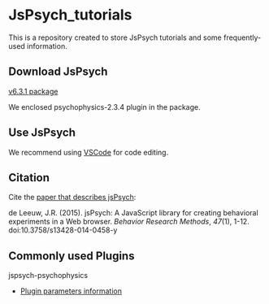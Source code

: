 # JsPsych_tutorials
This is a repository created to store JsPsych tutorials and some frequently-used information.

Download JsPsych 
---
[v6.3.1 package](https://github.com/HelenLiu0609/jsPsych-v6.3.1) 

We enclosed psychophysics-2.3.4 plugin in the package.

Use JsPsych 
---
We recommend using [VSCode](https://code.visualstudio.com) for code editing.

Citation
--------

 Cite the [paper that describes jsPsych](http://link.springer.com/article/10.3758%2Fs13428-014-0458-y):

de Leeuw, J.R. (2015). jsPsych: A JavaScript library for creating behavioral experiments in a Web browser. *Behavior Research Methods*, _47_(1), 1-12. doi:10.3758/s13428-014-0458-y

Commonly used Plugins
---
jspsych-psychophysics
- [Plugin parameters information](https://jspsychophysics.hes.kyushu-u.ac.jp/pluginParams/)
